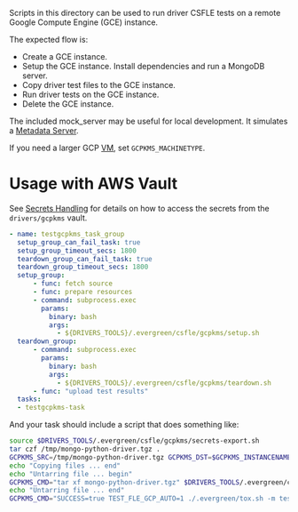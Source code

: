 Scripts in this directory can be used to run driver CSFLE tests on a remote Google Compute Engine (GCE) instance.

The expected flow is:

- Create a GCE instance.
- Setup the GCE instance. Install dependencies and run a MongoDB server.
- Copy driver test files to the GCE instance.
- Run driver tests on the GCE instance.
- Delete the GCE instance.

The included mock_server may be useful for local development. It simulates a [Metadata Server](https://cloud.google.com/compute/docs/access/create-enable-service-accounts-for-instances#applications).

If you need a larger GCP [VM](https://cloud.google.com/compute/docs/machine-resource), set `GCPKMS_MACHINETYPE`.

# Usage with AWS Vault

See [Secrets Handling](../secrets_handling/README.md) for details on how to access the secrets
from the `drivers/gcpkms` vault.

```yaml
- name: testgcpkms_task_group
  setup_group_can_fail_task: true
  setup_group_timeout_secs: 1800
  teardown_group_can_fail_task: true
  teardown_group_timeout_secs: 1800
  setup_group:
      - func: fetch source
      - func: prepare resources
      - command: subprocess.exec
        params:
          binary: bash
          args:
            - ${DRIVERS_TOOLS}/.evergreen/csfle/gcpkms/setup.sh
  teardown_group:
      - command: subprocess.exec
        params:
          binary: bash
          args:
            - ${DRIVERS_TOOLS}/.evergreen/csfle/gcpkms/teardown.sh
      - func: "upload test results"
  tasks:
  - testgcpkms-task
```

And your task should include a script that does something like:

```bash
source $DRIVERS_TOOLS/.evergreen/csfle/gcpkms/secrets-export.sh
tar czf /tmp/mongo-python-driver.tgz .
GCPKMS_SRC=/tmp/mongo-python-driver.tgz GCPKMS_DST=$GCPKMS_INSTANCENAME: $DRIVERS_TOOLS/.evergreen/csfle/gcpkms/copy-file.sh
echo "Copying files ... end"
echo "Untarring file ... begin"
GCPKMS_CMD="tar xf mongo-python-driver.tgz" $DRIVERS_TOOLS/.evergreen/csfle/gcpkms/run-command.sh
echo "Untarring file ... end"
GCPKMS_CMD="SUCCESS=true TEST_FLE_GCP_AUTO=1 ./.evergreen/tox.sh -m test-eg" $DRIVERS_TOOLS/.evergreen/csfle/gcpkms/run-command.sh
```
